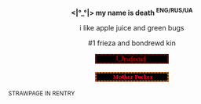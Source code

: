 
__<p align="center"><|°_°|> my name is death <sup>ENG/RUS/UA</sup></p>__

<p align="center">i like apple juice and green bugs</p>

<p align="center">#1 frieza and bondrewd kin</p>

<p align="center">
  <img src="https://github.com/deathzoid/deathzoid/blob/main/17c83ad21c9211848de3fe0063bc697a1984c772.gif?raw=true">
</p>
<p align="center">
  <img src="https://github.com/deathzoid/deathzoid/blob/main/motherfucker.gif?raw=true">
</p>
<sup>STRAWPAGE IN RENTRY</sup>
